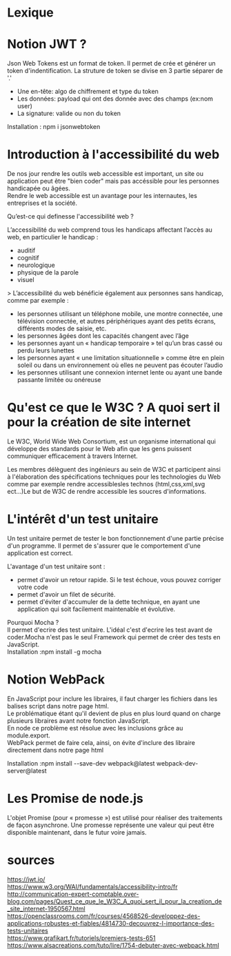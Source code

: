 # Lexique

# Notion JWT ?
Json Web Tokens est un format de token. Il permet de crée et générer un token d'indentification.
La struture de token se divise en 3 partie séparer de '.' 
<ul>
<li>Une en-tête: algo de chiffrement et type du token</li>
<li>
Les données: payload qui ont des donnée avec des champs (ex:nom user)</li>
<li>
La signature: valide ou  non du token</li>
</ul>
 Installation : npm i jsonwebtoken


# Introduction à l'accessibilité du web
De nos jour rendre les outils web accessible est important, un site ou  application peut être "bien coder" mais pas accéssible pour les personnes handicapée ou âgées.<br>
Rendre le web accessible est un avantage pour les internautes, les entreprises et la société.<br>

Qu’est-ce qui definesse l'accessibilité web ?


L’accessibilité du web comprend tous les handicaps affectant l’accès au web, en particulier le handicap :
<ul>
<li>auditif</li>
<li>cognitif</li>
<li>neurologique</li>
<li>physique de la parole</li>
<li>visuel</li>
</ul>
>
L’accessibilité du web bénéficie également aux personnes sans handicap, comme par exemple :
<ul>
<li>les personnes utilisant un téléphone mobile, une montre connectée, une télévision connectée, et autres périphériques ayant des petits écrans, différents modes de saisie, etc.</li>
<li>les personnes âgées dont les capacités changent avec l’âge</li>
<li>les personnes ayant un « handicap temporaire » tel qu’un bras cassé ou perdu leurs lunettes</li>
<li>les personnes ayant « une limitation situationnelle » comme être en plein soleil ou dans un environnement où elles ne peuvent pas écouter l’audio</li>
<li>les personnes utilisant une connexion internet lente ou ayant une bande passante limitée ou onéreuse</li>
</ul>

# Qu'est ce que le W3C ? A quoi sert il pour la création de site internet

Le W3C, World Wide Web Consortium, est un organisme international qui développe des standards pour le Web afin que les gens puissent communiquer efficacement à travers Internet.<br>

Les membres délèguent des ingénieurs au sein de W3C et participent ainsi à l'élaboration des spécifications techniques pour les technologies du Web comme par exemple rendre accessiblesles technos (html,css,xml,svg ect...)Le but de W3C de rendre accessible les soucres d'informations.

# L'intérêt d'un test unitaire

Un test unitaire permet de tester le bon fonctionnement d'une partie précise d'un programme. Il permet de s'assurer que le comportement d'une application est correct.<br>

L'avantage d'un test unitaire sont :<br>
<ul>

<li> permet d'avoir un retour rapide. Si le test échoue, vous pouvez corriger votre code 
</li>
<li>permet d'avoir un filet de sécurité. 
</li>
<li>permet d'éviter d'accumuler de la dette technique, en ayant une application qui soit facilement maintenable et évolutive.
</li>


</ul>

Pourquoi Mocha ?<br>
Il permet d'ecrire des test unitaire. L'idéal c'est d'ecrire les test avant de coder.Mocha n'est pas le seul Framework qui permet de créer des tests en JavaScript.<br>
Installation :npm install -g mocha

# Notion WebPack

En JavaScript pour inclure les libraires, il faut charger les fichiers dans les balises script dans notre page html. <br>
Le problématique étant qu'il devient de plus en plus lourd quand on charge plusieurs libraires avant notre fonction JavaScript.<br>
En node ce problème est résolue avec les inclusions grâce au module.export.<br>
WebPack permet de faire cela, ainsi, on évite d'inclure des libraire directement dans notre page html<br>

Installation :npm install --save-dev webpack@latest webpack-dev-server@latest

# Les Promise de node.js
L'objet Promise (pour « promesse ») est utilisé pour réaliser des traitements de façon asynchrone. Une promesse représente une valeur qui peut être disponible maintenant, dans le futur voire jamais.





















# sources
https://jwt.io/<br>
https://www.w3.org/WAI/fundamentals/accessibility-intro/fr<br>
http://communication-expert-comptable.over-blog.com/pages/Quest_ce_que_le_W3C_A_quoi_sert_il_pour_la_creation_de_site_internet-1950567.html<br>
https://openclassrooms.com/fr/courses/4568526-developpez-des-applications-robustes-et-fiables/4814730-decouvrez-l-importance-des-tests-unitaires<br>
https://www.grafikart.fr/tutoriels/premiers-tests-651<br>
https://www.alsacreations.com/tuto/lire/1754-debuter-avec-webpack.html




















